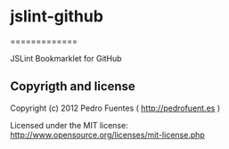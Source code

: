 # jslint-github
=============

JSLint Bookmarklet for GitHub

## Copyrigth and license

Copyright (c) 2012 Pedro Fuentes ( http://pedrofuent.es )

Licensed under the MIT license:  
http://www.opensource.org/licenses/mit-license.php